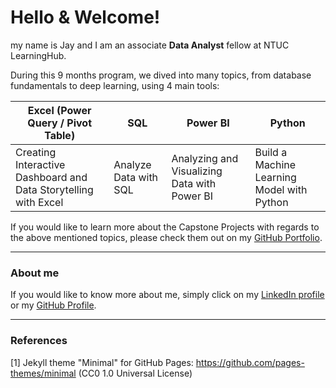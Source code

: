 # Hello & Welcome! 


my name is Jay and I am an associate **Data Analyst** fellow at NTUC LearningHub.

During this 9 months program, we dived into many topics, from database fundamentals to deep learning, using 4 main tools: 

Excel (Power Query / Pivot Table) | SQL | Power BI | Python
------------ | ------------- | ------------- | -------------
Creating Interactive Dashboard and Data Storytelling with Excel | Analyze Data with SQL | Analyzing and Visualizing Data with Power BI | Build a Machine Learning Model with Python

If you would like to learn more about the Capstone Projects with regards to the above mentioned topics, please check them out on my [GitHub Portfolio](https://jayalexp.github.io/).
___


### About me

If you would like to know more about me, simply click on my [LinkedIn profile](https://www.linkedin.com/in/petit) or my [GitHub Profile](https://github.com/JayAlexP).

___

### References

[1] Jekyll theme "Minimal" for GitHub Pages: https://github.com/pages-themes/minimal (CC0 1.0 Universal License)

